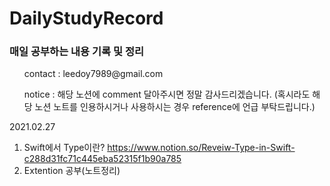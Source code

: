 # DailyStudyRecord
<h3>매일 공부하는 내용 기록 및 정리</h3>
<ul>contact : leedoy7989@gmail.com</ul>
<ul>notice : 해당 노션에 comment 달아주시면 정말 감사드리겠습니다. (혹시라도 해당 노션 노트를 인용하시거나 사용하시는 경우 reference에 언급 부탁드립니다.) </ul>

2021.02.27
1. Swift에서 Type이란? https://www.notion.so/Reveiw-Type-in-Swift-c288d31fc71c445eba52315f1b90a785
2. Extention 공부(노트정리)

